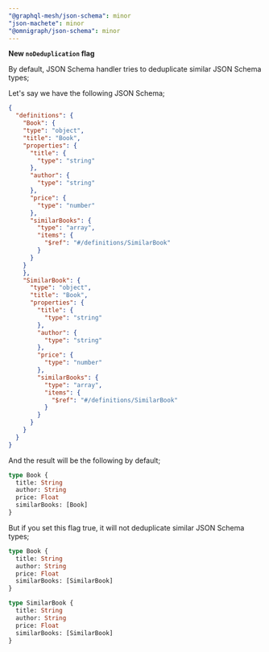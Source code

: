 ```yaml
---
"@graphql-mesh/json-schema": minor
"json-machete": minor
"@omnigraph/json-schema": minor
---
```


**New `noDeduplication` flag**

By default, JSON Schema handler tries to deduplicate similar JSON Schema types;

Let's say we have the following JSON Schema;

```json
{
  "definitions": {
    "Book": {
    "type": "object",
    "title": "Book",
    "properties": {
      "title": {
        "type": "string"
      },
      "author": {
        "type": "string"
      },
      "price": {
        "type": "number"
      },
      "similarBooks": {
        "type": "array",
        "items": {
          "$ref": "#/definitions/SimilarBook"
        }
      }
    }
    },
    "SimilarBook": {
      "type": "object",
      "title": "Book",
      "properties": {
        "title": {
          "type": "string"
        },
        "author": {
          "type": "string"
        },
        "price": {
          "type": "number"
        },
        "similarBooks": {
          "type": "array",
          "items": {
            "$ref": "#/definitions/SimilarBook"
          }
        }
      }
    }
  }
}
```

And the result will be the following by default;

```graphql
type Book {
  title: String
  author: String
  price: Float
  similarBooks: [Book]
}
```

But if you set this flag true, it will not deduplicate similar JSON Schema types;

```graphql
type Book {
  title: String
  author: String
  price: Float
  similarBooks: [SimilarBook]
}

type SimilarBook {
  title: String
  author: String
  price: Float
  similarBooks: [SimilarBook]
}
```

